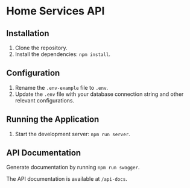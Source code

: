 # Home Services API

## Installation

1.  Clone the repository.
2.  Install the dependencies: `npm install`.

## Configuration

1.  Rename the `.env-example` file to `.env`.
2.  Update the `.env` file with your database connection string and other relevant configurations.

## Running the Application

1.  Start the development server: `npm run server`.

## API Documentation

Generate documentation by running `npm run swagger`.

The API documentation is available at `/api-docs`. 

